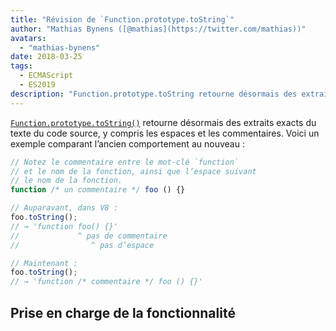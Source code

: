 ```yaml
---
title: "Révision de `Function.prototype.toString`"
author: "Mathias Bynens ([@mathias](https://twitter.com/mathias))"
avatars: 
  - "mathias-bynens"
date: 2018-03-25
tags: 
  - ECMAScript
  - ES2019
description: "Function.prototype.toString retourne désormais des extraits exacts du texte du code source, y compris les espaces et les commentaires."
---
```

[`Function.prototype.toString()`](https://tc39.es/Function-prototype-toString-revision/) retourne désormais des extraits exacts du texte du code source, y compris les espaces et les commentaires. Voici un exemple comparant l’ancien comportement au nouveau :

<!--truncate-->
```js
// Notez le commentaire entre le mot-clé `function`
// et le nom de la fonction, ainsi que l’espace suivant
// le nom de la fonction.
function /* un commentaire */ foo () {}

// Auparavant, dans V8 :
foo.toString();
// → 'function foo() {}'
//             ^ pas de commentaire
//                ^ pas d’espace

// Maintenant :
foo.toString();
// → 'function /* commentaire */ foo () {}'
```

## Prise en charge de la fonctionnalité

<feature-support chrome="66 /blog/v8-release-66#function-tostring"
                 firefox="oui"
                 safari="non"
                 nodejs="8"
                 babel="non"></feature-support>
